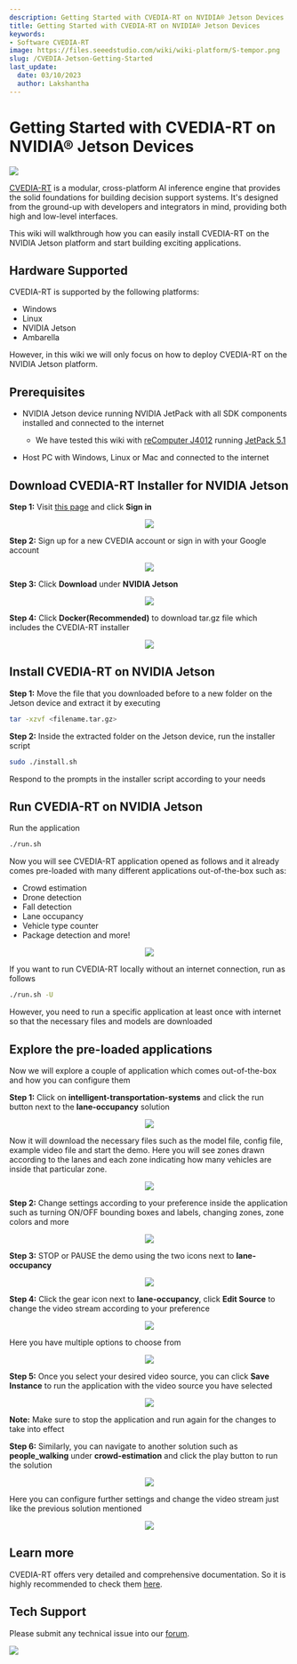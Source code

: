 ```yaml
---
description: Getting Started with CVEDIA-RT on NVIDIA® Jetson Devices
title: Getting Started with CVEDIA-RT on NVIDIA® Jetson Devices
keywords:
- Software CVEDIA-RT
image: https://files.seeedstudio.com/wiki/wiki-platform/S-tempor.png
slug: /CVEDIA-Jetson-Getting-Started
last_update:
  date: 03/10/2023
  author: Lakshantha
---
```


# Getting Started with CVEDIA-RT on NVIDIA® Jetson Devices

<div style={{textAlign:'center'}}><img src="https://files.seeedstudio.com/wiki/CVEDIA/thumb.gif" style={{width:1000, height:'auto'}}/></div>

[CVEDIA-RT](https://www.cvedia.com/cvedia-rt) is a modular, cross-platform AI inference engine that provides the solid foundations for building decision support systems. It's designed from the ground-up with developers and integrators in mind, providing both high and low-level interfaces.

This wiki will walkthrough how you can easily install CVEDIA-RT on the NVIDIA Jetson platform and start building exciting applications.

## Hardware Supported

CVEDIA-RT is supported by the following platforms:

- Windows
- Linux 
- NVIDIA Jetson
- Ambarella

However, in this wiki we will only focus on how to deploy CVEDIA-RT on the NVIDIA Jetson platform.

## Prerequisites

- NVIDIA Jetson device running NVIDIA JetPack with all SDK components installed and connected to the internet

  - We have tested this wiki with [reComputer J4012](https://www.seeedstudio.com/reComputer-J4012-p-5586.html) running [JetPack 5.1](https://developer.nvidia.com/embedded/jetpack-sdk-51)
- Host PC with Windows, Linux or Mac and connected to the internet
 
## Download CVEDIA-RT Installer for NVIDIA Jetson

**Step 1:** Visit [this page](https://rt.cvedia.com/) and click **Sign in** 

<div align="center"><img width={500} src="https://files.seeedstudio.com/wiki/CVEDIA/10.png" /></div>

**Step 2:** Sign up for a new CVEDIA account or sign in with your Google account

<div align="center"><img width={300} src="https://files.seeedstudio.com/wiki/CVEDIA/14.png" /></div>

**Step 3:** Click **Download** under **NVIDIA Jetson**

<div align="center"><img width={500} src="https://files.seeedstudio.com/wiki/CVEDIA/12.jpg" /></div>

**Step 4:** Click **Docker(Recommended)** to download tar.gz file which includes the CVEDIA-RT installer 

<div align="center"><img width={1000} src="https://files.seeedstudio.com/wiki/CVEDIA/13.png" /></div>

## Install CVEDIA-RT on NVIDIA Jetson

**Step 1:** Move the file that you downloaded before to a new folder on the Jetson device and extract it by executing

```sh
tar -xzvf <filename.tar.gz>
```

**Step 2:** Inside the extracted folder on the Jetson device, run the installer script

```sh
sudo ./install.sh
```

Respond to the prompts in the installer script according to your needs

## Run CVEDIA-RT on NVIDIA Jetson

Run the application

```sh
./run.sh
```

Now you will see CVEDIA-RT application opened as follows and it already comes pre-loaded with many different applications out-of-the-box such as:

- Crowd estimation
- Drone detection
- Fall detection
- Lane occupancy
- Vehicle type counter
- Package detection and more! 

<div align="center"><img width={1000} src="https://files.seeedstudio.com/wiki/CVEDIA/15.png" /></div>

If you want to run CVEDIA-RT locally without an internet connection, run as follows

```sh
./run.sh -U
```

However, you need to run a specific application at least once with internet so that the necessary files and models are downloaded

## Explore the pre-loaded applications 

Now we will explore a couple of application which comes out-of-the-box and how you can configure them

**Step 1:**  Click on **intelligent-transportation-systems** and click the run button next to the **lane-occupancy** solution

<div align="center"><img width={1000} src="https://files.seeedstudio.com/wiki/CVEDIA/2.jpg" /></div>

Now it will download the necessary files such as the model file, config file, example video file and start the demo. Here you will see zones drawn according to the lanes and each zone indicating how many vehicles are inside that particular zone. 

<div align="center"><img width={1000} src="https://files.seeedstudio.com/wiki/CVEDIA/lane-GIF.gif" /></div>

**Step 2:** Change settings according to your preference inside the application such as turning ON/OFF bounding boxes and labels, changing zones, zone colors and more

<div align="center"><img width={350} src="https://files.seeedstudio.com/wiki/CVEDIA/3.jpg" /></div>

**Step 3:** STOP or PAUSE the demo using the two icons next to **lane-occupancy**

<div align="center"><img width={300} src="https://files.seeedstudio.com/wiki/CVEDIA/4.jpg" /></div>

**Step 4:** Click the gear icon next to **lane-occupancy**, click **Edit Source** to change the video stream according to your preference

<div align="center"><img width={550} src="https://files.seeedstudio.com/wiki/CVEDIA/5.jpg" /></div>

Here you have multiple options to choose from

<div align="center"><img width={400} src="https://files.seeedstudio.com/wiki/CVEDIA/6.jpg" /></div>

**Step 5:** Once you select your desired video source, you can click **Save Instance** to run the application with the video source you have selected

<div align="center"><img width={350} src="https://files.seeedstudio.com/wiki/CVEDIA/7.jpg" /></div>

**Note:** Make sure to stop the application and run again for the changes to take into effect

**Step 6:** Similarly, you can navigate to another solution such as **people_walking** under **crowd-estimation** and click the play button to run the solution

<div align="center"><img width={1000} src="https://files.seeedstudio.com/wiki/CVEDIA/Crowd-GIF-small.gif" /></div>

Here you can configure further settings and change the video stream just like the previous solution mentioned

<div align="center"><img width={180} src="https://files.seeedstudio.com/wiki/CVEDIA/9.jpg" /></div>

## Learn more

CVEDIA-RT offers very detailed and comprehensive documentation. So it is highly recommended to check them [here](http://docs.cvedia.com).

## Tech Support

Please submit any technical issue into our [forum](https://forum.seeedstudio.com/). <br />
<p style={{textAlign: 'center'}}><a href="https://www.seeedstudio.com/act-4.html?utm_source=wiki&utm_medium=wikibanner&utm_campaign=newproducts" target="_blank"><img src="https://files.seeedstudio.com/wiki/Wiki_Banner/new_product.jpg" /></a></p>